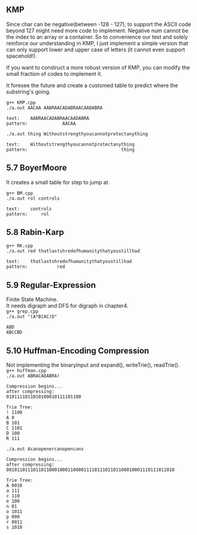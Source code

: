 ## KMP 

Since char can be negative(between -128 - 127), to support the ASCII code beyond 127 might need more code to implement. Negative num cannot be the index to an array or a container. So to convenience our test and solely reinforce our understanding in KMP, I just implement a simple version that can only support lower and upper case of letters (it cannot even support spacehold!).  

If you want to construct a more robust version of KMP, you can modify the small fraction of codes to implement it.

It foresee the future and create a customed table to predict where the substring's going.  

`g++ KMP.cpp`  
`./a.out AACAA AABRAACADABRAACAADABRA`  

```
text:    AABRAACADABRAACAADABRA
pattern:             AACAA
```

`./a.out thing Withoutstrengthyoucannotprotectanything`  

```
text:    Withoutstrengthyoucannotprotectanything
pattern:                                   thing
```

## 5.7 BoyerMoore  

It creates a small table for step to jump at. 

`g++ BM.cpp`  
`./a.out rol controls`  
```
text:    controls
pattern:     rol
```  

## 5.8 Rabin-Karp
`g++ RK.cpp`  
`./a.out red thatlastshredofhumanitythatyoustillhad`
```
text:    thatlastshredofhumanitythatyoustillhad
pattern:           red                         
```

## 5.9 Regular-Expression  
Finite State Machine.  
It needs digraph and DFS for digraph in chapter4.  
`g++ grep.cpp`  
`./a.out "(A*B|AC)D"`  
```
ABD
ABCCBD
```

## 5.10 Huffman-Encoding Compression
Not implementing the binaryInput and expand(), writeTrie(), readTrie().  
`g++ huffman.cpp`  
`./a.out ABRACADABRA!` 

```
Compression begins... 
after compressing:
0101111011010100010111101100

Trie Tree:
! 1100
A 0
B 101
C 1101
D 100
R 111
```

`./a.out Acanopenercanopencans`  
```
Compression begins... 
after compressing:
001011011101101100010001100001111011101101100010001110111011010

Trie Tree:
A 0010
a 111
c 110
e 100
n 01
o 1011
p 000
r 0011
s 1010
```
